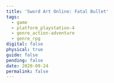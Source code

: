 ```yaml
---
title: 'Sword Art Online: Fatal Bullet'
tags:
  - game
  - platform_playstation-4
  - genre_action-adventure
  - genre_rpg
digital: false
physical: true
guide: false
pending: false
date: 2020-09-24
permalink: false
---
```

